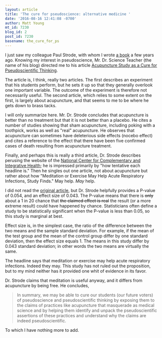 ```yaml
---
layout: article
title: 'The cure for pseudoscience: alternative medicine '
date: '2016-08-16 12:41:08 -0700'
author: Matt Young
mt_id: 7230
blog_id: 2
post_id: 7230
basename: the_cure_for_ps
---
```

I just saw my colleague Paul Strode, with whom I wrote [a book](https://www.amazon.com/Why-Evolution-Works-Creationism-Fails/dp/0813545501) a few years ago. Knowing my interest in pseudoscience, Mr. Dr. Science Teacher (the name of his blog) directed me to his article [Acupuncture Study as a Cure for Pseudoscientific Thinking](https://mrdrscienceteacher.wordpress.com/2016/08/12/acupuncture-study-as-a-cure-for-pseudoscientific-thinking/).

The article is, I think, really two  articles. The first describes an experiment that his students perform, but he sets it up so that they generally overlook one important variable. The outcome of the experiment is therefore not necessarily useful. The second article, which relies to some extent on the first, is  largely about acupuncture, and that seems to me to be where he gets down to brass tacks.

I will only summarize here. Mr. Dr. Strode concludes that acupuncture is better than no treatment but that it is not better than a placebo. He cites a number of studies showing that sham acupuncture, including poking with a toothpick, works as well as "real" acupuncture. He observes that acupuncture can sometimes have deleterious side effects (nocebo effect) and cites a reference to the effect that there have been five confirmed cases of death resulting from acupuncture treatment.

Finally, and perhaps this is really a third article, Dr. Strode describes perusing the website of the [National Center for Complementary and Integrative Health](https://nccih.nih.gov/); he is impressed primarily by "how tentative each headline is." Then he singles out one article, not about acupuncture but rather about how "Meditation or Exercise May Help Acute Respiratory Infections, Study Finds." May help. _May_ help.

I did not read the [original article](http://www.annfammed.org/content/10/4/337.short), but Dr. Strode helpfully provides a P-value of 0.054, and an effect size of 0.043. The P-value means that there is ~~only~~ about a 1 in 20 chance that ~~the claimed effect is real~~ the result (or a more extreme result) could have happened by chance. Statisticians often define a study to be statistically significant when the P-value is less than 0.05, so this study is marginal at best. 

Effect size is, in the simplest case, the ratio of the difference between the two means and the sample standard deviation. For example, if the mean of the test group and the mean of the control group differ by one standard deviation, then the effect size equals 1. The means in this study differ by 0.043 standard deviation; in other words the two means are virtually the same.

The headline says that meditation or exercise may help acute respiratory infections. Indeed they may. This study has not ruled out the proposition, but to my mind neither has it provided one whit of evidence in its favor.

Dr. Strode claims that meditation is useful anyway, and it differs from acupuncture by being free. He concludes,

> In summary, we may be able to cure our students (our future voters) of pseudoscience and pseudoscientific thinking by exposing them to the claims of practices like acupuncture that masquerade as medical science and by helping them identify and unpack the pseudoscientific assertions of these practices and understand why the claims are indeed pseudoscientific.

To which I have nothing more to add.

